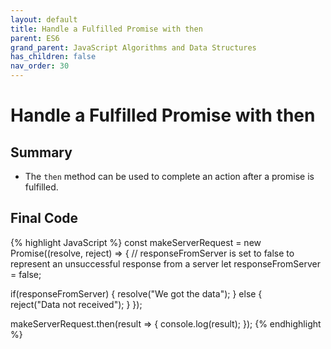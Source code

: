 ```yaml
---
layout: default
title: Handle a Fulfilled Promise with then
parent: ES6
grand_parent: JavaScript Algorithms and Data Structures
has_children: false
nav_order: 30
---
```

# Handle a Fulfilled Promise with then
## Summary
- The `then` method can be used to complete an action after a promise is fulfilled.

## Final Code

{% highlight JavaScript %}
const makeServerRequest = new Promise((resolve, reject) => {
  // responseFromServer is set to false to represent an unsuccessful response from a server
  let responseFromServer = false;
    
  if(responseFromServer) {
    resolve("We got the data");
  } else {  
    reject("Data not received");
  }
});

makeServerRequest.then(result => {
  console.log(result);
});
{% endhighlight %}